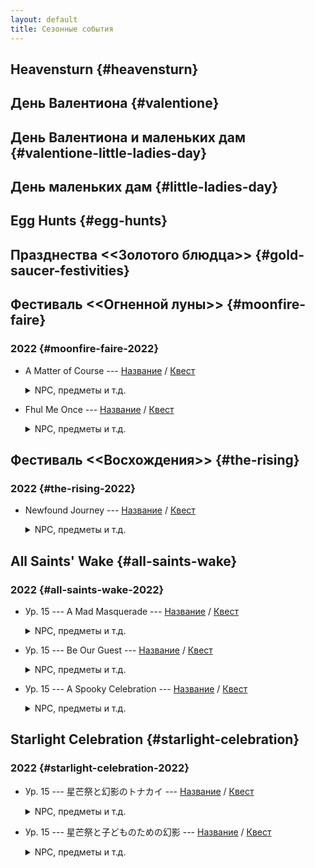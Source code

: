 ```yaml
---
layout: default
title: Сезонные события
---
```


## Heavensturn {#heavensturn}

## День Валентиона {#valentione}

## День Валентиона и маленьких дам {#valentione-little-ladies-day}

## День маленьких дам {#little-ladies-day}

## Egg Hunts {#egg-hunts}

## Празднества <<Золотого блюдца>> {#gold-saucer-festivities}

## Фестиваль <<Огненной луны>> {#moonfire-faire}

### 2022 {#moonfire-faire-2022}

* A Matter of Course --- [Название](https://host6450.hnt.ru/translate/ffxiv-translation/completejournal/ru/?checksum=4fbecfc30c09684f) / [Квест](https://host6450.hnt.ru/projects/ffxiv-translation/quest-045-fessum801_04540/)
  <details>
    <summary>NPC, предметы и т.д.
    </summary>

    NPC: [Маяру Мояру](https://host6450.hnt.ru/translate/ffxiv-translation/enpcresident/ru/?checksum=a3104b9ec6f24740), [Хаермага](https://host6450.hnt.ru/translate/ffxiv-translation/enpcresident/ru/?checksum=ef8ac55ff8625531), [Ру'фхул Тиа](https://host6450.hnt.ru/translate/ffxiv-translation/enpcresident/ru/?checksum=583c2b8dc74de6b6), [Ру'маджа](https://host6450.hnt.ru/translate/ffxiv-translation/enpcresident/ru/?checksum=37f1c652cdcf3514), [Нетерпеливый ученик](https://host6450.hnt.ru/translate/ffxiv-translation/enpcresident/ru/?checksum=cc292969bb9d7fb4), [Серьёзный ученик](https://host6450.hnt.ru/translate/ffxiv-translation/enpcresident/ru/?checksum=b8e6dc221c276dcb), [Ру'маджа](https://host6450.hnt.ru/translate/ffxiv-translation/enpcresident/ru/?checksum=953e521eedca5b71), [Нетерпеливый ученик](https://host6450.hnt.ru/translate/ffxiv-translation/enpcresident/ru/?checksum=e82c7e28ddc8e164), [Серьёзный ученик](https://host6450.hnt.ru/translate/ffxiv-translation/enpcresident/ru/?checksum=d2a8b6b9b1baaf01), [Ру'фхул Тиа](https://host6450.hnt.ru/translate/ffxiv-translation/enpcresident/ru/?checksum=d96a5018c0cce5b8), [Ру'маджа](https://host6450.hnt.ru/translate/ffxiv-translation/enpcresident/ru/?checksum=e10eedf4fc4385ac), [Нетерпеливый ученик](https://host6450.hnt.ru/translate/ffxiv-translation/enpcresident/ru/?checksum=29aff2368b7f9109), [Серьёзный ученик](https://host6450.hnt.ru/translate/ffxiv-translation/enpcresident/ru/?checksum=85c7bbc06e4dabae), [Бодефойн](https://host6450.hnt.ru/translate/ffxiv-translation/enpcresident/ru/?checksum=28e2b5fd73bf859f)
    <br>
    Надписи на земле: [Цель](https://host6450.hnt.ru/translate/ffxiv-translation/eobjname/ru/?checksum=6280ebba07fd9db6)
  </details>
* Fhul Me Once --- [Название](https://host6450.hnt.ru/translate/ffxiv-translation/completejournal/ru/?checksum=65cda2279fcf91e8) / [Квест](https://host6450.hnt.ru/projects/ffxiv-translation/quest-045-fessum802_04541/)
  <details>
    <summary>NPC, предметы и т.д.
    </summary>

    NPC: [Ру'фхул Тиа](https://host6450.hnt.ru/translate/ffxiv-translation/enpcresident/ru/?checksum=d96a5018c0cce5b8), [Ру'маджа](https://host6450.hnt.ru/translate/ffxiv-translation/enpcresident/ru/?checksum=e10eedf4fc4385ac), [Бодефойн](https://host6450.hnt.ru/translate/ffxiv-translation/enpcresident/ru/?checksum=28e2b5fd73bf859f), [Ру'маджа](https://host6450.hnt.ru/translate/ffxiv-translation/enpcresident/ru/?checksum=b25757655d1c72f9), [Ру'фхул Тиа](https://host6450.hnt.ru/translate/ffxiv-translation/enpcresident/ru/?checksum=350077999afd9ad6), [Хильделана](https://host6450.hnt.ru/translate/ffxiv-translation/enpcresident/ru/?checksum=a8e2a51877ddb1b9), [Фестивальный приключенец](https://host6450.hnt.ru/translate/ffxiv-translation/enpcresident/ru/?checksum=9db61bd4a9f2e35f), [По'биано](https://host6450.hnt.ru/translate/ffxiv-translation/enpcresident/ru/?checksum=c5280987a22b37d6), [Фестивальный приключенец](https://host6450.hnt.ru/translate/ffxiv-translation/enpcresident/ru/?checksum=d02ed816424504d3), [Ру'фхул Тиа](https://host6450.hnt.ru/translate/ffxiv-translation/enpcresident/ru/?checksum=d847fe7f9566999f), [Хаермага](https://host6450.hnt.ru/translate/ffxiv-translation/enpcresident/ru/?checksum=ef8ac55ff8625531), [Ру'маджа](https://host6450.hnt.ru/translate/ffxiv-translation/enpcresident/ru/?checksum=5ec44823b9cb1838), [Нетерпеливый ученик](https://host6450.hnt.ru/translate/ffxiv-translation/enpcresident/ru/?checksum=cbce6bfcefba8530), [Серьёзный ученик](https://host6450.hnt.ru/translate/ffxiv-translation/enpcresident/ru/?checksum=59541f495103732e), [Ру'фхул Тиа](https://host6450.hnt.ru/translate/ffxiv-translation/enpcresident/ru/?checksum=3e23379b1718575f)
  </details>

## Фестиваль <<Восхождения>> {#the-rising}

### 2022 {#the-rising-2022}

* Newfound Journey --- [Название](https://host6450.hnt.ru/translate/ffxiv-translation/completejournal/ru/?checksum=2cd04d75a2e7e3db) / [Квест](https://host6450.hnt.ru/projects/ffxiv-translation/quest-045-fesanv801_04544/)
  <details>
    <summary>NPC, предметы и т.д.
    </summary>

    NPC: [wandering minstrel](https://host6450.hnt.ru/translate/ffxiv-translation/enpcresident/ru/?checksum=7fa53758ca6174e5), [Нхаги'а Джаккиа](https://host6450.hnt.ru/translate/ffxiv-translation/enpcresident/ru/?checksum=4a51d55733259b30), [Нхаги'а Джаккиа](https://host6450.hnt.ru/translate/ffxiv-translation/enpcresident/ru/?checksum=7e621c9f3fc9c5b6), [Момоди](https://host6450.hnt.ru/translate/ffxiv-translation/enpcresident/ru/?checksum=7744087ade37a3e5), [Нхаги'а Джаккиа](https://host6450.hnt.ru/translate/ffxiv-translation/enpcresident/ru/?checksum=4196c745d6f7dc0e), [Хамон](https://host6450.hnt.ru/translate/ffxiv-translation/enpcresident/ru/?checksum=f4e87b158cb63ea), [Северьян](https://host6450.hnt.ru/translate/ffxiv-translation/enpcresident/ru/?checksum=6a36367d1874b9cb), [Нхаги'а Джаккиа](https://host6450.hnt.ru/translate/ffxiv-translation/enpcresident/ru/?checksum=9a88914d8f2eda75), [Лолону](https://host6450.hnt.ru/translate/ffxiv-translation/enpcresident/ru/?checksum=7cb1f4cff093e9c9), [Нанабе](https://host6450.hnt.ru/translate/ffxiv-translation/enpcresident/ru/?checksum=b935939eedc005a0), [Дж'бхен Тиа](https://host6450.hnt.ru/translate/ffxiv-translation/enpcresident/ru/?checksum=c67c472612d2dd97), [wandering minstrel](https://host6450.hnt.ru/translate/ffxiv-translation/enpcresident/ru/?checksum=8898ae6a6d03c7a6), [Нхаги'а Джаккиа](https://host6450.hnt.ru/translate/ffxiv-translation/enpcresident/ru/?checksum=a73d9fc375ce7a45)
    <br>
    Надписи на земле: (без названия), (без названия), (без названия), (без названия)
  </details>

## All Saints' Wake {#all-saints-wake}

### 2022 {#all-saints-wake-2022}

* Ур. 15 --- A Mad Masquerade --- [Название](https://host6450.hnt.ru/translate/ffxiv-translation/completejournal/ru/?checksum=ac4618f73b3426a1) / [Квест](https://host6450.hnt.ru/projects/ffxiv-translation/quest-046-feshlw801_04655/)
  <details>
    <summary>NPC, предметы и т.д.
    </summary>

    NPC: [Adventurers' Guild investigator](https://host6450.hnt.ru/translate/ffxiv-translation/enpcresident/ru/?checksum=137567267fbbebdd), [sprightly youth](https://host6450.hnt.ru/translate/ffxiv-translation/enpcresident/ru/?checksum=278adddf85022d7e), [unamused lass](https://host6450.hnt.ru/translate/ffxiv-translation/enpcresident/ru/?checksum=41dfc68062dfce2b), [adoring child](https://host6450.hnt.ru/translate/ffxiv-translation/enpcresident/ru/?checksum=f907bf84178614b6), [truckling chap](https://host6450.hnt.ru/translate/ffxiv-translation/enpcresident/ru/?checksum=3c861b400524e565), [(без названия)](https://host6450.hnt.ru/translate/ffxiv-translation/enpcresident/ru/?checksum=4f589c66565c82d8), [(без названия)](https://host6450.hnt.ru/translate/ffxiv-translation/enpcresident/ru/?checksum=242fadd6f450c251), [(без названия)](https://host6450.hnt.ru/translate/ffxiv-translation/enpcresident/ru/?checksum=de30d45ecdbcfeed), [(без названия)](https://host6450.hnt.ru/translate/ffxiv-translation/enpcresident/ru/?checksum=45527fa8b2b7daf1), [prudent Gridanian](https://host6450.hnt.ru/translate/ffxiv-translation/enpcresident/ru/?checksum=72dcca5b164f8478), [stout-hearted husband](https://host6450.hnt.ru/translate/ffxiv-translation/enpcresident/ru/?checksum=d016612592827105), [well-poised woman](https://host6450.hnt.ru/translate/ffxiv-translation/enpcresident/ru/?checksum=97152b8a828e319), [unsuspecting lad](https://host6450.hnt.ru/translate/ffxiv-translation/enpcresident/ru/?checksum=52bbceb94d095347), [(без названия)](https://host6450.hnt.ru/translate/ffxiv-translation/enpcresident/ru/?checksum=1392d9af477bf162), [(без названия)](https://host6450.hnt.ru/translate/ffxiv-translation/enpcresident/ru/?checksum=131c8e236d60dd85), [(без названия)](https://host6450.hnt.ru/translate/ffxiv-translation/enpcresident/ru/?checksum=ee838f019e8b855e), [(без названия)](https://host6450.hnt.ru/translate/ffxiv-translation/enpcresident/ru/?checksum=52f6b9f975f5a4e8), [wake doctor](https://host6450.hnt.ru/translate/ffxiv-translation/enpcresident/ru/?checksum=88a4c47d5de0996a), [agitated ahriman](https://host6450.hnt.ru/translate/ffxiv-translation/enpcresident/ru/?checksum=62f5d742e30011b0), [Papa Gruff-esque investigator](https://host6450.hnt.ru/translate/ffxiv-translation/enpcresident/ru/?checksum=8460ab32a5539597), [Adventurers' Guild investigator](https://host6450.hnt.ru/translate/ffxiv-translation/enpcresident/ru/?checksum=76907c39edc9808e), [wake doctor](https://host6450.hnt.ru/translate/ffxiv-translation/enpcresident/ru/?checksum=777df2f83b38bc52), [harlequin guide](https://host6450.hnt.ru/translate/ffxiv-translation/enpcresident/ru/?checksum=2459ec55157c1907)
    <br>
    Предметы: [Questionable Cookie](https://host6450.hnt.ru/translate/ffxiv-translation/eventitem/ru/?checksum=3fb18b1240523e9f) ([Описание](https://host6450.hnt.ru/translate/ffxiv-translation/eventitemhelp/ru/?checksum=3fb18b1240523e9f))
    <br>
    Надписи на земле: (без названия), (без названия), (без названия), (без названия), (без названия)
  </details>
* Ур. 15 --- Be Our Guest --- [Название](https://host6450.hnt.ru/translate/ffxiv-translation/completejournal/ru/?checksum=d0581025fdc9fb8b) / [Квест](https://host6450.hnt.ru/projects/ffxiv-translation/quest-046-feshlw802_04656/)
  <details>
    <summary>NPC, предметы и т.д.
    </summary>

    NPC: [wake doctor](https://host6450.hnt.ru/translate/ffxiv-translation/enpcresident/ru/?checksum=777df2f83b38bc52), [unusual usher](https://host6450.hnt.ru/translate/ffxiv-translation/enpcresident/ru/?checksum=9ffa02abc6a8a354), [pumpkin-headed apparition](https://host6450.hnt.ru/translate/ffxiv-translation/enpcresident/ru/?checksum=3dbe769dd7d1f49e)
  </details>
* Ур. 15 --- A Spooky Celebration --- [Название](https://host6450.hnt.ru/translate/ffxiv-translation/completejournal/ru/?checksum=16e9ed3f61f9966) / [Квест](https://host6450.hnt.ru/projects/ffxiv-translation/quest-046-feshlw803_04657/)
  <details>
    <summary>NPC, предметы и т.д.
    </summary>

    NPC: [harlequin guide](https://host6450.hnt.ru/translate/ffxiv-translation/enpcresident/ru/?checksum=2459ec55157c1907), [brazen boy](https://host6450.hnt.ru/translate/ffxiv-translation/enpcresident/ru/?checksum=4d4182fb5e177b7b), [brazen boy](https://host6450.hnt.ru/translate/ffxiv-translation/enpcresident/ru/?checksum=196ef75502df5172), [brazen boy](https://host6450.hnt.ru/translate/ffxiv-translation/enpcresident/ru/?checksum=dc5b843d34df8bdf), [brazen boy](https://host6450.hnt.ru/translate/ffxiv-translation/enpcresident/ru/?checksum=41e0ba269e2d3f7e), [(без названия)](https://host6450.hnt.ru/translate/ffxiv-translation/enpcresident/ru/?checksum=e327bf24e2570938), [(без названия)](https://host6450.hnt.ru/translate/ffxiv-translation/enpcresident/ru/?checksum=1025882946050f88)
    <br>
    Надписи на земле: (без названия), (без названия), (без названия), (без названия)
  </details>

## Starlight Celebration {#starlight-celebration}

### 2022 {#starlight-celebration-2022}

* Ур. 15 --- 星芒祭と幻影のトナカイ --- [Название](https://host6450.hnt.ru/translate/ffxiv-translation/completejournal/ru/?checksum=608dec55d33448a6) / [Квест](https://host6450.hnt.ru/projects/ffxiv-translation/quest-046-fesxms801_04658/)
  <details>
    <summary>NPC, предметы и т.д.
    </summary>

    NPC: [アム・ガランジ](https://host6450.hnt.ru/translate/ffxiv-translation/enpcresident/ru/?checksum=c453e061d4cae2dd), [活発そうな少年](https://host6450.hnt.ru/translate/ffxiv-translation/enpcresident/ru/?checksum=cd5ba7ddc0fc34db), [大人しそうな少女](https://host6450.hnt.ru/translate/ffxiv-translation/enpcresident/ru/?checksum=783f192ac09b885e), [元気いっぱいの少年](https://host6450.hnt.ru/translate/ffxiv-translation/enpcresident/ru/?checksum=4d0d8977c5c737c8), [アム・ガランジ](https://host6450.hnt.ru/translate/ffxiv-translation/enpcresident/ru/?checksum=a5c202174033f659), [ローレンセン](https://host6450.hnt.ru/translate/ffxiv-translation/enpcresident/ru/?checksum=d40d5a87a6d90a93), [ブリッツェン](https://host6450.hnt.ru/translate/ffxiv-translation/enpcresident/ru/?checksum=c80b81c25449dfa1), [元気いっぱいの少年](https://host6450.hnt.ru/translate/ffxiv-translation/enpcresident/ru/?checksum=a0b0064a370ff4b4), [ローレンセン](https://host6450.hnt.ru/translate/ffxiv-translation/enpcresident/ru/?checksum=e7e8622cdc32612e), [ローレンセン](https://host6450.hnt.ru/translate/ffxiv-translation/enpcresident/ru/?checksum=db9b2e069632513f)
    <br>
    Надписи на земле: (без названия)
  </details>
* Ур. 15 --- 星芒祭と子どものための幻影 --- [Название](https://host6450.hnt.ru/translate/ffxiv-translation/completejournal/ru/?checksum=48053524247923f8) / [Квест](https://host6450.hnt.ru/projects/ffxiv-translation/quest-046-fesxms802_04659/)
  <details>
    <summary>NPC, предметы и т.д.
    </summary>

    NPC: [ローレンセン](https://host6450.hnt.ru/translate/ffxiv-translation/enpcresident/ru/?checksum=db9b2e069632513f), [アム・ガランジ](https://host6450.hnt.ru/translate/ffxiv-translation/enpcresident/ru/?checksum=c453e061d4cae2dd), [アム・ガランジ](https://host6450.hnt.ru/translate/ffxiv-translation/enpcresident/ru/?checksum=a5c202174033f659), [陽気な都市民](https://host6450.hnt.ru/translate/ffxiv-translation/enpcresident/ru/?checksum=b43f2c4964404018), [楽しげな都市民](https://host6450.hnt.ru/translate/ffxiv-translation/enpcresident/ru/?checksum=2c343292de34dcd), [恍惚とした都市民](https://host6450.hnt.ru/translate/ffxiv-translation/enpcresident/ru/?checksum=f98047652db15ab3), [ブリッツェン](https://host6450.hnt.ru/translate/ffxiv-translation/enpcresident/ru/?checksum=1fc2c3fbdb43f16b), [泣いている少女](https://host6450.hnt.ru/translate/ffxiv-translation/enpcresident/ru/?checksum=d30e9cd5841104e7), [ローレンセン](https://host6450.hnt.ru/translate/ffxiv-translation/enpcresident/ru/?checksum=4e3bd3de2bd4816d), [ブリッツェン](https://host6450.hnt.ru/translate/ffxiv-translation/enpcresident/ru/?checksum=f850e3675941307)
  </details>